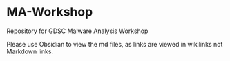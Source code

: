 # MA-Workshop
Repository for GDSC Malware Analysis Workshop

Please use Obsidian to view the md files, as links are viewed in wikilinks not Markdown links.